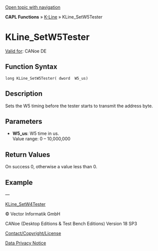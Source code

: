 [Open topic with navigation](../../../../../CANoeDEFamily.htm#Topics/CAPLFunctions/KLine/Functions/CAPLfunctionKLineSetW5Tester.md)

**CAPL Functions** » [K-Line](../CAPLfunctionsKLineOverview.md) » KLine_SetW5Tester

# KLine_SetW5Tester

[Valid for](../../../Shared/FeatureAvailability.md): CANoe DE

## Function Syntax

```
long KLine_SetW5Tester( dword  W5_us)
```

## Description

Sets the W5 timing before the tester starts to transmit the address byte.

## Parameters

- **W5_us**: W5 time in us.  
  Value range: 0 – 10,000,000

## Return Values

On success 0, otherwise a value less than 0.

## Example

—

[KLine_SetW4Tester](CAPLfunctionKLineSetW4Tester.md)

© Vector Informatik GmbH

CANoe (Desktop Editions & Test Bench Editions) Version 18 SP3

[Contact/Copyright/License](../../../Shared/ContactCopyrightLicense.md)

[Data Privacy Notice](https://www.vector.com/int/en/company/get-info/privacy-policy/)
